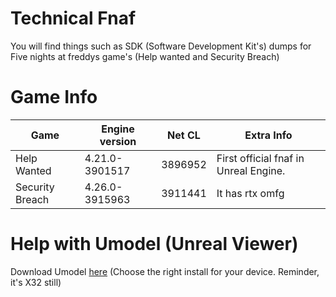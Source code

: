 # Technical Fnaf
You will find things such as SDK (Software Development Kit's) dumps for Five nights at freddys game's (Help wanted and Security Breach)

# Game Info
| Game               | Engine version  | Net CL   | Extra Info                               |
| ------------------ | --------------- | -------- | ---------------------------------------- |
| Help Wanted        | 4.21.0-3901517  | 3896952  | First official fnaf in Unreal Engine.    |
| Security Breach    | 4.26.0-3915963  | 3911441  | It has rtx omfg                          |

# Help with Umodel (Unreal Viewer)
 
 Download Umodel [here](https://www.gildor.org/en/projects/umodel#files) (Choose the right install for your device. Reminder, it's X32 still)

